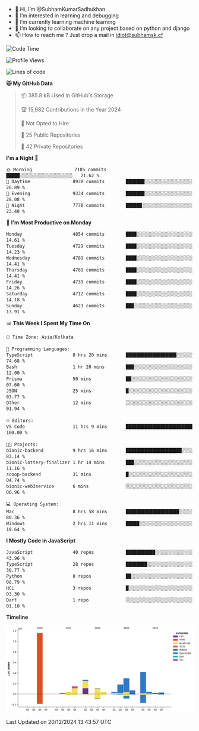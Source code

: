 - 👋 Hi, I’m @SubhamKumarSadhukhan
- 👀 I’m interested in learning and debugging
- 🌱 I’m currently learning machine learning
- 💞️ I’m looking to collaborate on any project based on python and django
- 📫 How to reach me ?
      Just drop a mail in idiot@subhamsk.cf

<!---
SubhamKumarSadhukhan/SubhamKumarSadhukhan is a ✨ special ✨ repository because its `README.md` (this file) appears on your GitHub profile.
You can click the Preview link to take a look at your changes.
--->


<!--START_SECTION:waka-->
![Code Time](http://img.shields.io/badge/Code%20Time-2%2C681%20hrs%2053%20mins-blue)

![Profile Views](http://img.shields.io/badge/Profile%20Views-0-blue)

![Lines of code](https://img.shields.io/badge/From%20Hello%20World%20I%27ve%20Written-2.9%20million%20lines%20of%20code-blue)

**🐱 My GitHub Data** 

> 📦 385.8 kB Used in GitHub's Storage 
 > 
> 🏆 15,982 Contributions in the Year 2024
 > 
> 🚫 Not Opted to Hire
 > 
> 📜 25 Public Repositories 
 > 
> 🔑 42 Private Repositories 
 > 
**I'm a Night 🦉** 

```text
🌞 Morning                7185 commits        █████░░░░░░░░░░░░░░░░░░░░   21.62 % 
🌆 Daytime                8938 commits        ███████░░░░░░░░░░░░░░░░░░   26.89 % 
🌃 Evening                9334 commits        ███████░░░░░░░░░░░░░░░░░░   28.08 % 
🌙 Night                  7778 commits        ██████░░░░░░░░░░░░░░░░░░░   23.40 % 
```
📅 **I'm Most Productive on Monday** 

```text
Monday                   4854 commits        ████░░░░░░░░░░░░░░░░░░░░░   14.61 % 
Tuesday                  4729 commits        ████░░░░░░░░░░░░░░░░░░░░░   14.23 % 
Wednesday                4789 commits        ████░░░░░░░░░░░░░░░░░░░░░   14.41 % 
Thursday                 4789 commits        ████░░░░░░░░░░░░░░░░░░░░░   14.41 % 
Friday                   4739 commits        ████░░░░░░░░░░░░░░░░░░░░░   14.26 % 
Saturday                 4712 commits        ████░░░░░░░░░░░░░░░░░░░░░   14.18 % 
Sunday                   4623 commits        ███░░░░░░░░░░░░░░░░░░░░░░   13.91 % 
```


📊 **This Week I Spent My Time On** 

```text
🕑︎ Time Zone: Asia/Kolkata

💬 Programming Languages: 
TypeScript               8 hrs 20 mins       ███████████████████░░░░░░   74.68 % 
Bash                     1 hr 20 mins        ███░░░░░░░░░░░░░░░░░░░░░░   12.00 % 
Prisma                   50 mins             ██░░░░░░░░░░░░░░░░░░░░░░░   07.60 % 
JSON                     25 mins             █░░░░░░░░░░░░░░░░░░░░░░░░   03.77 % 
Other                    12 mins             ░░░░░░░░░░░░░░░░░░░░░░░░░   01.94 % 

🔥 Editors: 
VS Code                  11 hrs 9 mins       █████████████████████████   100.00 % 

🐱‍💻 Projects: 
bionic-backend           9 hrs 16 mins       █████████████████████░░░░   83.14 % 
bionic-lottery-finalizer 1 hr 14 mins        ███░░░░░░░░░░░░░░░░░░░░░░   11.16 % 
scoop-backend            31 mins             █░░░░░░░░░░░░░░░░░░░░░░░░   04.74 % 
bionic-web3service       6 mins              ░░░░░░░░░░░░░░░░░░░░░░░░░   00.96 % 

💻 Operating System: 
Mac                      8 hrs 58 mins       ████████████████████░░░░░   80.36 % 
Windows                  2 hrs 11 mins       █████░░░░░░░░░░░░░░░░░░░░   19.64 % 
```

**I Mostly Code in JavaScript** 

```text
JavaScript               40 repos            ███████████░░░░░░░░░░░░░░   43.96 % 
TypeScript               28 repos            ████████░░░░░░░░░░░░░░░░░   30.77 % 
Python                   8 repos             ██░░░░░░░░░░░░░░░░░░░░░░░   08.79 % 
HCL                      3 repos             █░░░░░░░░░░░░░░░░░░░░░░░░   03.30 % 
Dart                     1 repo              ░░░░░░░░░░░░░░░░░░░░░░░░░   01.10 % 
```



**Timeline**

![Lines of Code chart](https://raw.githubusercontent.com/SubhamKumarSadhukhan/SubhamKumarSadhukhan/main/assets/bar_graph.png)


 Last Updated on 20/12/2024 13:43:57 UTC
<!--END_SECTION:waka-->
